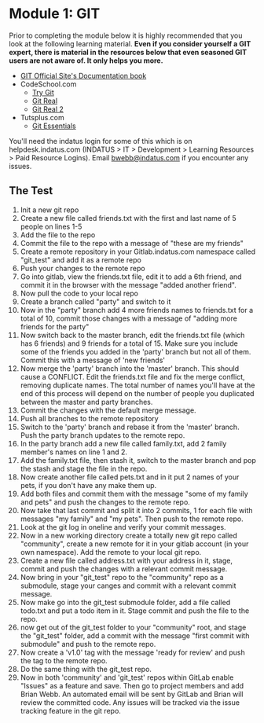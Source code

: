 # Module 1: GIT

Prior to completing the module below it is highly recommended that you look at the following learning material.  **Even if you consider yourself a GIT expert, there is material in the resources below that even seasoned GIT users are not aware of.  It only helps you more.**

* [GIT Official Site's Documentation book](http://git-scm.com/book)
* CodeSchool.com
  * [Try Git](http://www.codeschool.com/courses/try-git)
  * [Git Real](http://www.codeschool.com/courses/git-real)
  * [Git Real 2](http://www.codeschool.com/courses/git-real-2)
* Tutsplus.com
  * [Git Essentials](https://tutsplus.com/course/git-essentials)

You'll need the indatus login for some of this which is on helpdesk.indatus.com (INDATUS > IT > Development > Learning Resources > Paid Resource Logins).  Email bwebb@indatus.com if you encounter any issues.


## The Test

1.  Init a new git repo
2.  Create a new file called friends.txt with the first and last name of 5 people on lines 1-5
3.  Add the file to the repo
4.  Commit the file to the repo with a message of "these are my friends"
5.  Create a remote repository in your Gitlab.indatus.com namespace called "git_test" and add it as a remote repo
6.  Push your changes to the remote repo
7.  Go into gitlab, view the friends.txt file, edit it to add a 6th friend, and commit it in the browser with the message "added another friend".
8.  Now pull the code to your local repo
9.  Create a branch called "party" and switch to it
10. Now in the "party" branch add 4 more friends names to friends.txt for a total of 10, commit those changes with a message of "adding more friends for the party"
11. Now switch back to the master branch, edit the friends.txt file (which has 6 friends) and 9 friends for a total of 15. Make sure you include some of the friends you added in the 'party' branch but not all of them.  Commit this with a message of 'new friends'
12. Now merge the 'party' branch into the 'master' branch.  This should cause a CONFLICT.  Edit the friends.txt file and fix the merge conflict, removing duplicate names.  The total number of names you'll have at the end of this process will depend on the number of people you duplicated between the master and party branches.
13. Commit the changes with the default merge message.
14. Push all branches to the remote repository
15. Switch to the 'party' branch and rebase it from the 'master' branch.  Push the party branch updates to the remote repo.
16. In the party branch add a new file called family.txt, add 2 family member's names on line 1 and 2.
17. Add the family.txt file, then stash it, switch to the master branch and pop the stash and stage the file in the repo.
18. Now create another file called pets.txt and in it put 2 names of your pets, if you don't have any make them up.
19. Add both files and commit them with the message "some of my family and pets" and push the changes to the remote repo.
20. Now take that last commit and split it into 2 commits, 1 for each file with messages "my family" and "my pets".  Then push to the remote repo.
21. Look at the git log in oneline and verify your commit messages.
22. Now in a new working directory create a totally new git repo called "community", create a new remote for it in your gitlab account (in your own namespace). Add the remote to your local git repo.
23. Create a new file called address.txt with your address in it, stage, commit and push the changes with a relevant commit message.
24. Now bring in your "git_test" repo to the "community" repo as a submodule, stage your canges and commit with a relevant commit message.
25. Now make go into the git_test submodule folder, add a file called todo.txt and put a todo item in it.  Stage commit and push the file to the repo.
26. now get out of the git_test folder to your "community" root, and stage the "git_test" folder, add a commit with the message "first commit with submodule" and push to the remote repo.
27. Now create a 'v1.0' tag with the message 'ready for review' and push the tag to the remote repo.
28. Do the same thing with the git_test repo.
29. Now in both 'community' and 'git_test' repos within GitLab enable "Issues" as a feature and save.  Then go to project members and add Brian Webb.  An automated email will be sent by GitLab and Brian will review the committed code.  Any issues will be tracked via the issue tracking feature in the git repo.